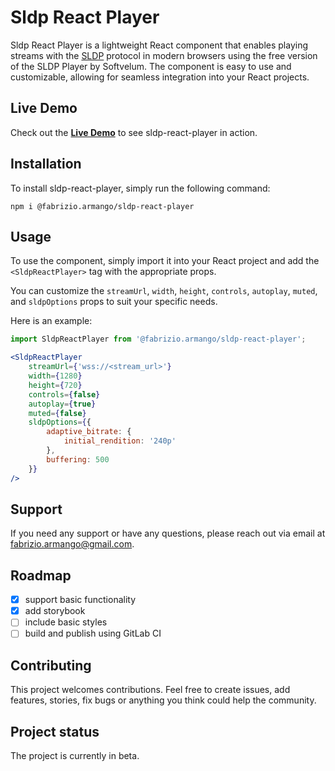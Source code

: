 # Sldp React Player

Sldp React Player is a lightweight React component that enables playing streams with the [SLDP](https://softvelum.com/sldp) protocol in modern browsers using the free version of the SLDP Player by Softvelum. The component is easy to use and customizable, allowing for seamless integration into your React projects.

## Live Demo
Check out the [**Live Demo**](https://fabrizioarmango.gitlab.io/sldp-react-player) to see sldp-react-player in action.

## Installation
To install sldp-react-player, simply run the following command:

```
npm i @fabrizio.armango/sldp-react-player
```

## Usage 
To use the component, simply import it into your React project and add the `<SldpReactPlayer>` tag with the appropriate props.

You can customize the `streamUrl`, `width`, `height`, `controls`, `autoplay`, `muted`, and `sldpOptions` props to suit your specific needs.

Here is an example:


``` jsx
import SldpReactPlayer from '@fabrizio.armango/sldp-react-player';

<SldpReactPlayer 
    streamUrl={'wss://<stream_url>'}
    width={1280}
    height={720}
    controls={false}
    autoplay={true}
    muted={false}
    sldpOptions={{
        adaptive_bitrate: {
            initial_rendition: '240p'
        },
        buffering: 500
    }}  
/>
```

## Support
If you need any support or have any questions, please reach out via email at fabrizio.armango@gmail.com.

## Roadmap
- [x] support basic functionality
- [x] add storybook
- [ ] include basic styles
- [ ] build and publish using GitLab CI

## Contributing
This project welcomes contributions. Feel free to create issues, add features, stories, fix bugs or anything you think could help the community.

## Project status
The project is currently in beta. 